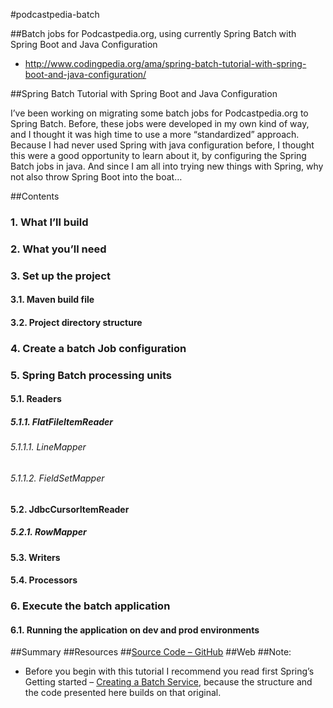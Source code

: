
#podcastpedia-batch

##Batch jobs for Podcastpedia.org, using currently Spring Batch with Spring Boot and Java Configuration
* http://www.codingpedia.org/ama/spring-batch-tutorial-with-spring-boot-and-java-configuration/

##Spring Batch Tutorial with Spring Boot and Java Configuration

I’ve been working on migrating some batch jobs for Podcastpedia.org to Spring Batch. Before, these jobs were developed in my own kind of way, and I thought it was high time to use a more “standardized” approach. Because I had never used Spring with java configuration before, I thought this were a good opportunity to learn about it, by configuring the Spring Batch jobs in java. And since I am all into trying new things with Spring, why not also throw Spring Boot into the boat…

##Contents

### 1. What I’ll build
### 2. What you’ll need
### 3. Set up the project
#### 3.1. Maven build file
#### 3.2. Project directory structure
### 4. Create a batch Job configuration
### 5. Spring Batch processing units
#### 5.1. Readers
##### 5.1.1. FlatFileItemReader
###### 5.1.1.1. LineMapper
###### 5.1.1.2. FieldSetMapper
#### 5.2. JdbcCursorItemReader
##### 5.2.1. RowMapper
#### 5.3. Writers
#### 5.4. Processors
### 6. Execute the batch application
#### 6.1. Running the application on dev and prod environments

##Summary
##Resources
##[Source Code – GitHub](https://github.com/PodcastpediaOrg/podcastpedia-batch)
##Web
##Note:
* Before you begin with this tutorial I recommend you read first Spring’s Getting started – [Creating a Batch Service](http://spring.io/guides/gs/batch-processing/), because  the structure and the code presented here builds on that original.
